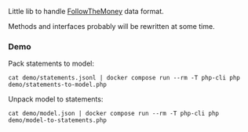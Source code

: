 Little lib to handle [FollowTheMoney](https://github.com/alephdata/followthemoney) data format.

Methods and interfaces probably will be rewritten at some time.

### Demo

Pack statements to model: 
```
cat demo/statements.jsonl | docker compose run --rm -T php-cli php demo/statements-to-model.php
```

Unpack model to statements:
```
cat demo/model.json | docker compose run --rm -T php-cli php demo/model-to-statements.php
```